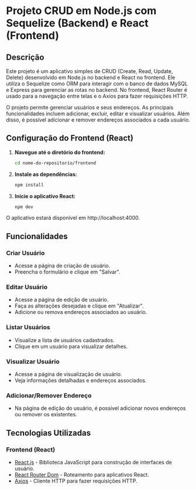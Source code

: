 # Projeto CRUD em Node.js com Sequelize (Backend) e React (Frontend)

## Descrição

Este projeto é um aplicativo simples de CRUD (Create, Read, Update, Delete) desenvolvido em Node.js no backend e React no frontend. Ele utiliza o Sequelize como ORM para interagir com o banco de dados MySQL e Express para gerenciar as rotas no backend. No frontend, React Router é usado para a navegação entre telas e o Axios para fazer requisições HTTP.

O projeto permite gerenciar usuários e seus endereços. As principais funcionalidades incluem adicionar, excluir, editar e visualizar usuários. Além disso, é possível adicionar e remover endereços associados a cada usuário.

## Configuração do Frontend (React)
1. **Navegue até o diretório do frontend:**
   ```bash
   cd nome-do-repositorio/frontend
   
2. **Instale as dependências:**
    ```bash
    npm install
    
3. **Inicie o aplicativo React:**
    ```bash
    npm dev
O aplicativo estará disponível em http://localhost:4000.

## Funcionalidades

### Criar Usuário

- Acesse a página de criação de usuário.
- Preencha o formulário e clique em "Salvar".

### Editar Usuário

- Acesse a página de edição de usuário.
- Faça as alterações desejadas e clique em "Atualizar".
- Adicione ou remova endereços associados ao usuário.

### Listar Usuários

- Visualize a lista de usuários cadastrados.
- Clique em um usuário para visualizar detalhes.

### Visualizar Usuário

- Acesse a página de visualização de usuário.
- Veja informações detalhadas e endereços associados.

### Adicionar/Remover Endereço

- Na página de edição do usuário, é possível adicionar novos endereços ou remover os existentes.

## Tecnologias Utilizadas

### Frontend (React)

- [React.js](https://reactjs.org/) - Biblioteca JavaScript para construção de interfaces de usuário.
- [React Router Dom](https://reactrouter.com/web/guides/quick-start) - Roteamento para aplicativos React.
- [Axios](https://axios-http.com/) - Cliente HTTP para fazer requisições HTTP.


